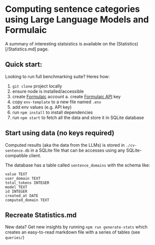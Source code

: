 # Computing sentence categories using Large Language Models and Formulaic

A summary of interesting statsistics is available on the (Statistics)[/Statistics.md] page.

## Quick start:

Looking to run full benchmarking suite? Heres how:

1. `git clone` project locally
2. ensure node is installed/accessible
3. create [Formulaic](https:formulaic.app) account
   a. create [Formulaic API](https:formulaic.app/profile) key
4. copy `env-template` to a new file named `.env`
5. add env values (e.g. API key)
6. run `npm install` to install dependencies
7. run `npm start` to fetch all the data and store it in SQLite database

## Start using data (no keys required)

Computed results (aka the data from the LLMs) is stored in `./cv-sentence.db` in a SQLite file that can be accesses using any SQLite-compatible client.

The database has a table called `sentence_domains` with the schema like:

```
value TEXT
user_domain TEXT
total_tokens INTEGER
model TEXT
id INTEGER
created_at DATE
computed_domain TEXT
```

## Recreate Statistics.md

New data? Get new insights by running `npm run generate-stats` which creates an easy-to-read markdown file with a series of tables (see `queries/`)
